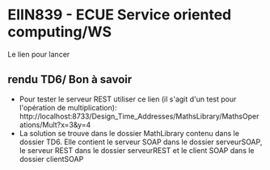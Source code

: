 # EIIN839 - ECUE Service oriented computing/WS


Le lien pour lancer
## rendu TD6/ Bon à savoir
- Pour tester le serveur REST utiliser ce lien (il s'agit d'un test pour l'opération de multiplication): http://localhost:8733/Design_Time_Addresses/MathsLibrary/MathsOperations/Mult?x=3&y=4
- La solution se trouve dans le dossier MathLibrary contenu dans le dossier TD6. Elle contient le serveur SOAP dans le dossier serveurSOAP, le serveur REST dans le dossier serveurREST et le client SOAP dans le dossier clientSOAP

